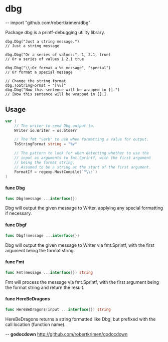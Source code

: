# dbg
--
    import "github.com/robertkrimen/dbg"

Package dbg is a printf-debugging utility library.

	dbg.Dbg("Just a string message.")
	// Just a string message

	dbg.Dbg("Or a series of values:", 1, 2.1, true)
	// Or a series of values 1 2.1 true

	dbg.Dbg("\\:Or format a %s message", "special")
	// Or format a special message

	// Change the string format
	dbg.ToStringFormat = "[%v]"
	dbg.Dbg("Now this sentence will be wrapped in [].")
	// [Now this sentence will be wrapped in [].]

## Usage

```go
var (
	// The writer to send Dbg output to.
	Writer io.Writer = os.Stderr

	// The fmt "verb" to use when formatting a value for output.
	ToStringFormat string = "%v"

	// The pattern to look for when detecting whether to use the
	// input as arguments to fmt.Sprintf, with the first argument 
	// being the format string.
	// Assumed to be a string at the start of the first argument.
	FormatIf = regexp.MustCompile(`^\\:`)
)
```

#### func  Dbg

```go
func Dbg(message ...interface{})
```
Dbg will output the given message to Writer, applying any special formatting if
necessary.

#### func  Dbgf

```go
func Dbgf(message ...interface{})
```
Dbg will output the given message to Writer via fmt.Sprintf, with the first
argument being the format string.

#### func  Fmt

```go
func Fmt(message ...interface{}) string
```
Fmt will process the message via fmt.Sprintf, with the first argument being the
format string and return the result.

#### func  HereBeDragons

```go
func HereBeDragons(input ...interface{}) string
```
HereBeDragons returns a string formatted like Dbg, but prefixed with the call
location (function name).

--
**godocdown** http://github.com/robertkrimen/godocdown
